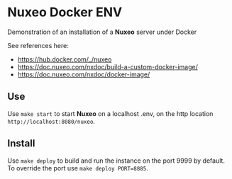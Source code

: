 # Nuxeo Docker ENV

Demonstration of an installation of a **Nuxeo** server under Docker

See references here:

- https://hub.docker.com/_/nuxeo
- https://doc.nuxeo.com/nxdoc/build-a-custom-docker-image/
- https://doc.nuxeo.com/nxdoc/docker-image/

## Use

Use `make start` to start **Nuxeo** on a localhost .env, on the http location `http://localhost:8080/nuxeo`.

## Install

Use `make deploy` to build and run the instance on the port 9999 by default. To override the port use `make deploy PORT=8885`.
